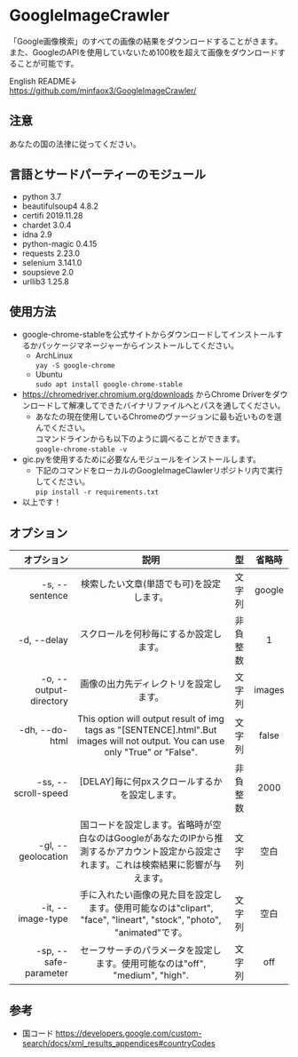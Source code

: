 # GoogleImageCrawler
「Google画像検索」のすべての画像の結果をダウンロードすることがきます。  
また、GoogleのAPIを使用していないため100枚を超えて画像をダウンロードすることが可能です。

English README↓  
https://github.com/minfaox3/GoogleImageCrawler/

## 注意
あなたの国の法律に従ってください。

## 言語とサードパーティーのモジュール
* python 3.7
* beautifulsoup4 4.8.2
* certifi 2019.11.28
* chardet 3.0.4
* idna 2.9
* python-magic 0.4.15
* requests 2.23.0
* selenium 3.141.0
* soupsieve 2.0
* urllib3 1.25.8

## 使用方法
* google-chrome-stableを公式サイトからダウンロードしてインストールするかパッケージマネージャーからインストールしてください。
  * ArchLinux  
    `yay -S google-chrome`
  * Ubuntu  
    `sudo apt install google-chrome-stable`
* https://chromedriver.chromium.org/downloads からChrome Driverをダウンロードして解凍してできたバイナリファイルへとパスを通してください。
  * あなたの現在使用しているChromeのヴァージョンに最も近いものを選んでください。  
    コマンドラインからも以下のように調べることができます。  
    `google-chrome-stable -v`
* gic.pyを使用するために必要なんモジュールをインストールします。
  * 下記のコマンドをローカルのGoogleImageClawlerリポジトリ内で実行してください。  
   `pip install -r requirements.txt`
* 以上です！

## オプション
| オプション | 説明 | 型 | 省略時 |
|-----------:|:------------:|:------------:|:------------:|
| -s, --sentence | 検索したい文章(単語でも可)を設定します。 | 文字列 | google |
| -d, --delay | スクロールを何秒毎にするか設定します。 | 非負整数 | 1 |
| -o, --output-directory | 画像の出力先ディレクトリを設定します。 | 文字列 | images |
| -dh, --do-html | This option will output result of img tags as "[SENTENCE].html".But images will not output. You can use only "True" or "False".| 文字列 | false |
| -ss, --scroll-speed | [DELAY]毎に何pxスクロールするかを設定します。 | 非負整数 | 2000 |
| -gl, --geolocation | 国コードを設定します。省略時が空白なのはGoogleがあなたのIPから推測するかアカウント設定から設定されます。これは検索結果に影響が与えます。 | 文字列 | 空白 |
| -it, --image-type | 手に入れたい画像の見た目を設定します。使用可能なのは"clipart", "face", "lineart", "stock", "photo", "animated"です。 | 文字列 | 空白 |
| -sp, --safe-parameter | セーフサーチのパラメータを設定します。使用可能なのは"off", "medium", "high". | 文字列 | off |

## 参考
* 国コード https://developers.google.com/custom-search/docs/xml_results_appendices#countryCodes
